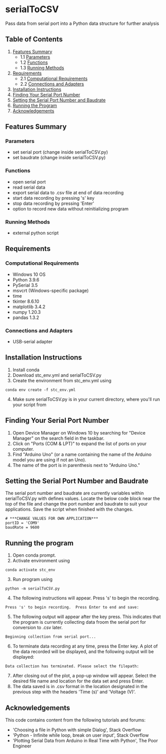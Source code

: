 # serialToCSV
Pass data from serial port into a Python data structure for further analysis

## Table of Contents
1. [Features Summary](#features-summary)
   - 1.1 [Parameters](#parameters)
   - 1.2 [Functions](#functions)
   - 1.3 [Running Methods](#running-methods)
2. [Requirements](#requirements)
   - 2.1 [Computational Requirements](#computational-requirements)
   - 2.2 [Connections and Adapters](#connections-and-adapters)
3. [Installation Instructions](#installation-instructions)
4. [Finding Your Serial Port Number](#finding-your-serial-port-number)
5. [Setting the Serial Port Number and Baudrate](#setting-the-serial-port-number-and-baudrate)
6. [Running the Program](#running-the-program)
7. [Acknowledgements](#acknowledgements)


## Features Summary
### Parameters
- set serial port (change inside serialToCSV.py)
- set baudrate (change inside serialToCSV.py)
### Functions
- open serial port
- read serial data
- export serial data to .csv file at end of data recording
- start data recording by pressing 's' key
- stop data recording by pressing 'Enter'
- option to record new data without reinitializing program
### Running Methods
- external python script

## Requirements
### Computational Requirements
- Windows 10 OS
- Python 3.9.6
- PySerial 3.5
- msvcrt (Windows-specific package)
- time
- tkinter 8.6.10
- matplotlib  3.4.2
- numpy 1.20.3
- pandas 1.3.2
### Connections and Adapters
- USB-serial adapter

## Installation Instructions
1. Install conda
2. Download stc_env.yml and serialToCSV.py
3. Create the environment from stc_env.yml using
```
conda env create -f stc_env.yml
```
4. Make sure serialToCSV.py is in your current directory, where you'll run your script from

## Finding Your Serial Port Number
1. Open Device Manager on Windows 10 by searching for "Device Manager" on the search field in the taskbar.
2. Click on "Ports (COM & LPT)" to expand the list of ports on your computer.
3. Find "Arduino Uno" (or a name containing the name of the Arduino model you are using if not an Uno).
4. The name of the port is in parenthesis next to "Arduino Uno."

## Setting the Serial Port Number and Baudrate
The serial port number and baudrate are currently variables within serialToCSV.py with defines values.  Locate the below code block near the top of the file and change the port number and baudrate to suit your applications.  Save the script when finished with the changes.
```
# ***CHANGE VALUES FOR OWN APPLICATION***
portID = 'COM9'
baudRate = 9600
```

## Running the program
1. Open conda prompt.
2. Activate environment using
```
conda activate stc_env
```
3. Run program using
```
python -m serialToCSV.py
```
4. The following instructions will appear.  Press 's' to begin the recording.
```
Press 's' to begin recording.  Press Enter to end and save:
```
5. The following output will appear after the key press.  This indicates that the program is currently collecting data froom the serial port for conversion to .csv later.
```
Beginning collection from serial port...
```
6. To terminate data recording at any time, press the Enter key.  A plot of the data recorded will be displayed, and the following output will be displayed:
```
Data collection has terminated. Please select the filepath:
```
7. After closing out of the plot, a pop-up window will appear.  Select the desired file name and location for the data set and press Enter.
8. The data saved is in .csv format in the location designated in the previous step with the headers 'Time (s)' and 'Voltage (V)'.

## Acknowledgements
This code contains content from the following tutorials and forums:
- 'Choosing a file in Python with simple Dialog', Stack Overflow
- 'Python - Infinite while loop, break on user input', Stack Overflow
- 'Plotting Serial Data from Arduino in Real Time with Python', The Poor Engineer
